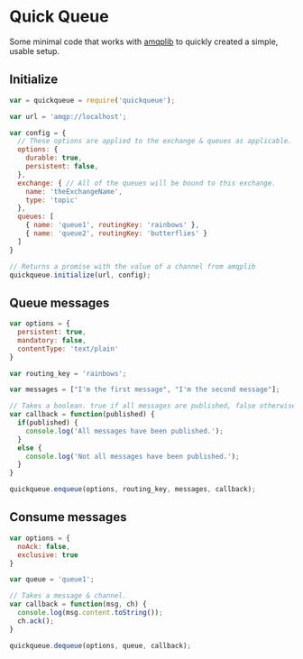# Quick Queue

Some minimal code that works with [amqplib](https://www.npmjs.com/package/amqplib) to quickly created a simple, usable setup.

## Initialize

```javascript
var = quickqueue = require('quickqueue');

var url = 'amqp://localhost';

var config = {
  // These options are applied to the exchange & queues as applicable.
  options: {
    durable: true,
    persistent: false,
  },
  exchange: { // All of the queues will be bound to this exchange.
    name: 'theExchangeName',
    type: 'topic'
  },
  queues: [
    { name: 'queue1', routingKey: 'rainbows' },
    { name: 'queue2', routingKey: 'butterflies' }
  ]
}

// Returns a promise with the value of a channel from amqplib
quickqueue.initialize(url, config);
```

## Queue messages

```javascript
var options = {
  persistent: true,
  mandatory: false,
  contentType: 'text/plain'
}

var routing_key = 'rainbows';

var messages = ["I'm the first message", "I'm the second message"];

// Takes a boolean. true if all messages are published, false otherwise.
var callback = function(published) {
  if(published) {
    console.log('All messages have been published.');
  }
  else {
    console.log('Not all messages have been published.');
  }
}

quickqueue.enqueue(options, routing_key, messages, callback);
```

## Consume messages
```javascript
var options = {
  noAck: false,
  exclusive: true
}

var queue = 'queue1';

// Takes a message & channel.
var callback = function(msg, ch) {
  console.log(msg.content.toString());
  ch.ack();
}

quickqueue.dequeue(options, queue, callback);
```
